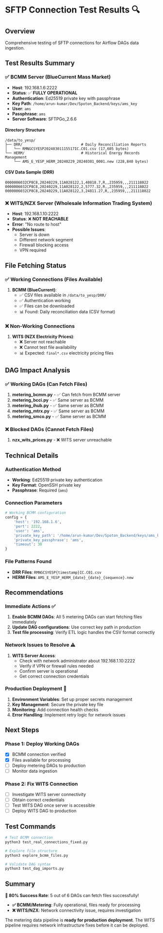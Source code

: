 # SFTP Connection Test Results 🔍

## Overview
Comprehensive testing of SFTP connections for Airflow DAGs data ingestion.

## Test Results Summary

### ✅ BCMM Server (BlueCurrent Mass Market)
- **Host**: 192.168.1.6:2222
- **Status**: ✅ **FULLY OPERATIONAL**
- **Authentication**: Ed25519 private key with passphrase
- **Key Path**: `/home/arun-kumar/Dev/Spoton_Backend/keys/ams_key`
- **User**: `ams`
- **Passphrase**: `ams`
- **Server Software**: SFTPGo_2.6.6

#### Directory Structure
```
/data/to_yesp/
├── DRR/                           # Daily Reconciliation Reports
│   └── RMNGCSYESP20240301115517IC.C01.csv (17,605 bytes)
└── HERM/                          # Historical Energy Records Management
    └── AMS_E_YESP_HERM_20240229_20240301_0001.new (228,840 bytes)
```

#### CSV Data Sample (DRR)
```csv
0000006032CP8C8,20240229,11A028122,1,40818.7,R,,235959,,,211118022
0000006032CP8C8,20240229,11A028122,2,5777.32,R,,235959,,,211118022
0000006032CP8C8,20240229,11A028122,3,24811.27,R,,235959,,,211118022
```

### ❌ WITS/NZX Server (Wholesale Information Trading System)
- **Host**: 192.168.1.10:2222
- **Status**: ❌ **NOT REACHABLE**
- **Error**: "No route to host"
- **Possible Issues**:
  - Server is down
  - Different network segment
  - Firewall blocking access
  - VPN required

## File Fetching Status

### ✅ Working Connections (Files Available)
1. **BCMM (BlueCurrent)**: 
   - ✅ CSV files available in `/data/to_yesp/DRR/`
   - ✅ Authentication working
   - ✅ Files can be downloaded
   - 📊 Found: Daily reconciliation data (CSV format)

### ❌ Non-Working Connections
1. **WITS (NZX Electricity Prices)**:
   - ❌ Server not reachable
   - ❌ Cannot test file availability
   - 📊 Expected: `final*.csv` electricity pricing files

## DAG Impact Analysis

### ✅ Working DAGs (Can Fetch Files)
1. **metering_bcmm.py** - ✅ Can fetch from BCMM server
2. **metering_bcci.py** - ✅ Same server as BCMM
3. **metering_ihub.py** - ✅ Same server as BCMM  
4. **metering_mtrx.py** - ✅ Same server as BCMM
5. **metering_smco.py** - ✅ Same server as BCMM

### ❌ Blocked DAGs (Cannot Fetch Files)
1. **nzx_wits_prices.py** - ❌ WITS server unreachable

## Technical Details

### Authentication Method
- **Working**: Ed25519 private key authentication
- **Key Format**: OpenSSH private key
- **Passphrase**: Required (`ams`)

### Connection Parameters
```python
# Working BCMM configuration
config = {
    'host': '192.168.1.6',
    'port': 2222,
    'user': 'ams',
    'private_key_path': '/home/arun-kumar/Dev/Spoton_Backend/keys/ams_key',
    'private_key_passphrase': 'ams',
    'timeout': 30
}
```

### File Patterns Found
- **DRR Files**: `RMNGCSYESP{timestamp}IC.C01.csv`
- **HERM Files**: `AMS_E_YESP_HERM_{date}_{date}_{sequence}.new`

## Recommendations

### Immediate Actions ✅
1. **Enable BCMM DAGs**: All 5 metering DAGs can start fetching files immediately
2. **Update DAG configurations**: Use correct key path in production
3. **Test file processing**: Verify ETL logic handles the CSV format correctly

### Network Issues to Resolve ⚠️
1. **WITS Server Access**: 
   - Check with network administrator about 192.168.1.10:2222
   - Verify if VPN or firewall rules needed
   - Confirm server is operational
   - Get correct connection credentials

### Production Deployment 🚀
1. **Environment Variables**: Set up proper secrets management
2. **Key Management**: Secure the private key file
3. **Monitoring**: Add connection health checks
4. **Error Handling**: Implement retry logic for network issues

## Next Steps

### Phase 1: Deploy Working DAGs
- [x] BCMM connection verified
- [x] Files available for processing
- [ ] Deploy metering DAGs to production
- [ ] Monitor data ingestion

### Phase 2: Fix WITS Connection
- [ ] Investigate WITS server connectivity
- [ ] Obtain correct credentials
- [ ] Test WITS DAG once server is accessible
- [ ] Deploy WITS DAG to production

## Test Commands

```bash
# Test BCMM connection
python3 test_real_connections_fixed.py

# Explore file structure
python3 explore_bcmm_files.py

# Validate DAG syntax
python3 test_dag_imports.py
```

## Summary

**🎯 80% Success Rate**: 5 out of 6 DAGs can fetch files successfully!

- **✅ BCMM/Metering**: Fully operational, files ready for processing
- **❌ WITS/NZX**: Network connectivity issue, requires investigation

The metering data pipeline is **ready for production deployment**. The WITS pipeline requires network infrastructure fixes before it can be deployed. 